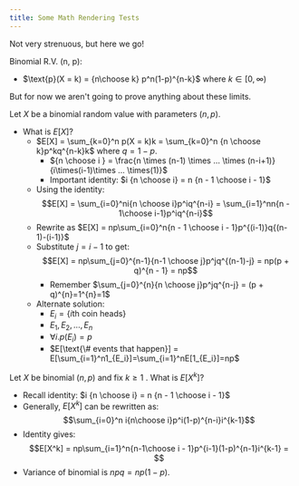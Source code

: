 ```yaml
---
title: Some Math Rendering Tests
---
```


Not very strenuous, but here we go!

Binomial R.V. (n, p):

- $\text{p}(X = k) = {n\choose k} p^n(1-p)^{n-k}$ where $k \in [0, \infty)$

But for now we aren't going to prove anything about these limits.

Let $X$ be a binomial random value with parameters ($n, p$).

- What is $E[X]$?
    - $E[X] = \sum_{k=0}^n p(X = k)k = \sum_{k=0}^n {n \choose k}p^kq^{n-k}k$ where $q = 1 - p$.
		- ${n \choose i } = \frac{n \times (n-1) \times ... \times (n-i+1)}{i\times(i-1)\times ... \times(1)}$
		- Important identity: $i {n \choose i} = n {n - 1 \choose i - 1}$
	- Using the identity: $$E[X] = \sum_{i=0}^ni{n \choose i}p^iq^{n-i} = \sum_{i=1}^nn{n - 1\choose i-1}p^iq^{n-i}$$
	- Rewrite as $E[X] = np\sum_{i=0}^n{n - 1 \choose i - 1}p^{(i-1)}q{(n-1)-(i-1)}$
	- Substitute $j = i - 1$ to get: $$E[X] = np\sum_{j=0}^{n-1}{n-1 \choose j}p^jq^{(n-1)-j} = np(p + q)^{n - 1} = np$$
		- Remember $\sum_{j=0}^{n}{n \choose j}p^jq^{n-j} = (p + q)^{n}=1^{n}=1$
	- Alternate solution:
		- $E_i = \{i\text{th coin heads}\}$
		- $E_1, E_2, ..., E_n$
		- $\forall i . p(E_i) = p$
		- $E[\text{\# events that happen}] = E[\sum_{i=1}^n1_{E_i}]=\sum_{i=1}^nE[1_{E_i}]=np$
		
Let $X$ be binomial $(n, p)$ and fix $k \geq 1$ . What is $E[X^k]$?

- Recall identity: $i {n \choose i} = n {n - 1 \choose i - 1}$
- Generally, $E[X^k]$ can be rewritten as: $$\sum_{i=0}^n i{n\choose i}p^i(1-p)^{n-i}i^{k-1}$$
- Identity gives: $$E[X^k] = np\sum_{i=1}^n{n-1\choose i - 1}p^{i-1}(1-p)^{n-1}i^{k-1} = $$
- Variance of binomial is $npq = np(1-p)$.